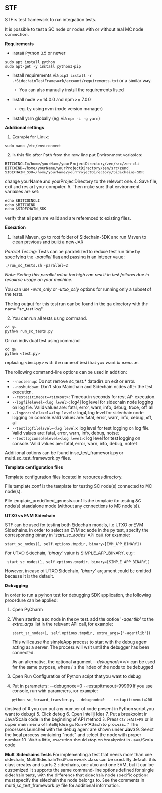 **STF**
---------

STF is test framework to run integration tests.

It is possible to test a SC node or nodes with or without real MC node connection.

**Requirements**

- Install Python 3.5 or newer
```
sudo apt install python
sudo apt-get -y install python3-pip
```

- Install requirements via `pip3 install -r ./SidechainTestFramework/account/requirements.txt` or a similar way.
    - You can also manually install the requirements listed

- Install node >= 14.0.0 and npm >= 7.0.0
    - eg. by using nvm (node version manager)
- Install yarn globally (eg. via `npm -i -g yarn`)

**Additional settings**

1. Example for Linux:
```
sudo nano /etc/environment
```
2. In this file after Path from the new line put Environment variables:
```
BITCOINCLI=/home/yourName/yourProjectDirectory/zen/src/zen-cli
BITCOIND=/home/yourName/yourProjectDirectory/zen/src/zend
SIDECHAIN_SDK=/home/yourName/yourProjectDirectory/Sidechains-SDK
```
change yourName and yourProjectDirectory to the relevant one.
4. Save file, exit and restart your computer.
5. Then make sure that environment variables are set:
```
echo $BITCOINCLI
echo $BITCOIND
echo $SIDECHAIN_SDK
```
verify that all path are valid and are referenced to existing files.

**Execution**
1. Install Maven, go to root folder of Sidechain-SDK and run Maven to clean previous and build a new JAR

*Parallel Testing:* Tests can be parallelized to reduce test run time by specifying the *-parallel* flag and passing in an integer value:

```
./run_sc_tests.sh -parallel=2
```

*Note: Setting this parallel value too high can result in test failures due to resource usage on your machine.*

You can use _-evm_only_ or _-utxo_only_ options for running only a subset of the tests.

The log output for this test run can be found in the qa directory with the name "sc_test.log".

2. You can run all tests using command.
```
cd qa
python run_sc_tests.py
```
Or run individual test using command
```
cd qa
python <test.py>
```
replacing <test.py> with the name of test that you want to execute.


The following command-line options can be used in addition:
- `--nocleanup`: Do not remove sc_test.* datadirs on exit or error.
- `--noshutdown`: Don't stop Mainchain and Sidechain nodes after the test execution.
- `--restapitimeout=<timeout>`: Timeout in seconds for rest API execution.
- `--logfilelevel=<log level>`: log4j log level for sidechain node logging on log file. Valid values are: fatal, error, warn, info, debug, trace, off, all 
- `--logconsolelevel=<log level>`: log4j log level for sidechain node logging on console.Valid values are: fatal, error, warn, info, debug, off, all
- `--testlogfilelevel=<log level>`: log level for test logging on log file. Valid values are: fatal, error, warn, info, debug, notset
- `--testlogconsolelevel=<log level>`: log level for test logging on console. Valid values are: fatal, error, warn, info, debug, notset

Additional options can be found in sc_test_framework.py or multi_sc_test_framework.py files.


**Template configuration files**

Template configuration files located in resources directory. 

File template.conf is the template for testing SC node(s) connected to MC node(s).

File template_predefined_genesis.conf is the template for testing SC node(s) standalone mode (without any connections to MC node(s)).

**UTXO vs EVM Sidechain**

STF can be used for testing both Sidechain models, i.e UTXO or EVM Sidechains. 
In order to select an EVM sc node in the py test, specify the corresponding binary in '_start_sc_nodes_' API
   call, for example:
   ```
   start_sc_nodes(1, self.options.tmpdir, binary=[EVM_APP_BINARY])
   ```

   For UTXO Sidechain, '_binary_'  value is SIMPLE_APP_BINARY, e.g.:
  ```
   start_sc_nodes(1, self.options.tmpdir, binary=[SIMPLE_APP_BINARY])
  ```
However, in case of UTXO Sidechain, '_binary_' argument could be omitted because it is the default.  

**Debugging**

In order to run a python test for debugging SDK application, the following procedure can be applied:
1. Open PyCharm
2. When starting a sc node in the py test, add the option '_-agentlib_' to the _extra_args_ list in the relevant API
   call, for example:
   ```
   start_sc_nodes(1, self.options.tmpdir, extra_args=['-agentlib'])
   ```
   This will cause the simpleApp process to start with the debug agent acting as a server. The process will wait until
   the debugger has been connected.
   
   As an alternative, the optional argument _--debugnode=\<i\>_ can be used for the same purpose, where _i_ is the index of the node to be debugged
3. Open Run Configuration of Python script that you want to debug
4. Put in parameters: --debugnode=0 --restapitimeout=99999
If you use console, run with parameters, for example:
```
   python sc_forward_transfer.py --debugnode=0  --restapitimeout=200
   ```
   (instead of 0 you can put any number of node present in Python script you want to debug)
5. Click debug
6. Open Intellij Idea
7. Put a breakpoint in Java/Scala code in the beginning of API method
8. Press `Ctrl+Alt+F5` or  in upper main menu of Intellij Idea go Run->"Attach to process..."
The processes launched with the debug agent are shown under _**Java**_
9. Select the local process containing "node" and select the node with proper number
10. Wait a little, execution should stop on breakpoint in Java/Scala code

**Multi Sidechains Tests**
For implementing a test that needs more than one sidechain, MultiSidechainTestFramework class can be used.
By default, this class creates and starts 2 sidechains, one utxo and one EVM, but it can be customized.
It supports the same command-line options defined for single sidechain tests, with the difference that sidechain node 
specific options must specify the sidechain the node belongs to.
See the comments in multi_sc_test_framework.py file for additional information.